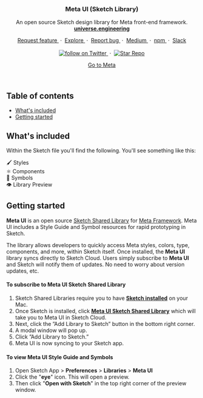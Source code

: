 <div align="center">
  <h3>Meta UI (Sketch Library)</h3>
  <p>
    An open source Sketch design library for Meta front-end framework.
    <br/>
    <a href="https://universe.engineering">
      <strong>universe.engineering</strong>
    </a>
  </p>
  <p>
    <a href="https://github.com/universelabs/meta-ui/issues/new?template=feature_request.md" alt="Request feature">
      Request feature
    </a>
    &nbsp;&middot;&nbsp;
    <a href="https://github.com/universelabs/" alt="Explore Universe Labs GitHub">
      Explore
    </a>
    &nbsp;&middot;&nbsp;
    <a href="https://github.com/universelabs/meta-ui/issues/new?template=bug_report.md" alt="Report a Bug">
      Report bug
    </a>
    &nbsp;&middot;&nbsp;
    <a href="https://medium.com/universelabs" alt="UniverseLabs – Medium">
      Medium
    </a>
    &nbsp;&middot;&nbsp;
    <a href="https://www.npmjs.com/package/@universelabs/meta" alt="NPM @universelabs/meta">
      npm
    </a>
    &nbsp;&middot;&nbsp;
    <a href="https://slack.universe.engineering">
      Slack
    </a>
    <br/>
    <br/>
    <a href="https://twitter.com/intent/follow?screen_name=universelabs">
      <img src="https://img.shields.io/twitter/url/https/twitter.com/universelabs.svg?style=social&label=Follow%20%40universelabs&logo=twitter" alt="follow on Twitter" />
    </a>
    &nbsp;&middot;&nbsp;
    <a href="/stargazers">
      <img src="https://img.shields.io/github/stars/universelabs/universe-storage.svg?style=social&label=Star&maxAge=2592000" alt="Star Repo" />
    </a>
  </p>
  <p align="center">
    <a href="https://github.com/universelabs/meta">
      Go to Meta
    </a>
  </p>
</div>

<br/>


## Table of contents

- [What's included](#whats-included)
- [Getting started](#getting-started)


## What's included

Within the Sketch file you'll find the following. You'll see something like this:

🖌 Styles <br/>
⚛️ Components <br/>
🔄 Symbols <br/>
👁️ Library Preview <br/>


## Getting started
**Meta UI** is an open source [Sketch Shared Library](https://www.sketch.com/docs/libraries/shared-libraries) for [Meta Framework](https://github.com/universelabs/meta). Meta UI includes a Style Guide and Symbol resources for rapid prototyping in Sketch.

The library allows developers to quickly access Meta styles, colors, type, components, and more, within Sketch itself. Once installed, the **Meta UI** library syncs directly to Sketch Cloud. Users simply subscribe to **Meta UI** and Sketch will notify them of updates. No need to worry about version updates, etc.

#### To subscribe to Meta UI Sketch Shared Library
1. Sketch Shared Libraries require you to have **[Sketch installed](https://www.sketchapp.com/get/)** on your Mac.
2. Once Sketch is installed, click **[Meta UI Sketch Shared Library](https://sketch.cloud/s/Plnvv)** which will take you to Meta UI in Sketch Cloud.
3. Next, click the ”Add Library to Sketch” button in the bottom right corner.
4. A modal window will pop up.
5. Click ”Add Library to Sketch.”
6. Meta UI is now syncing to your Sketch app.

#### To view Meta UI Style Guide and Symbols
1. Open Sketch App > **Preferences** > **Libraries** > **Meta UI**
2. Click the "**eye**" icon. This will open a preview. 
3. Then click "**Open with Sketch**" in the top right corner of the preview window.
